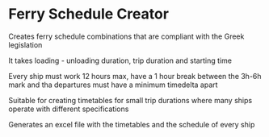 # Ferry Schedule Creator

Creates ferry schedule combinations that are compliant with the Greek legislation 

It takes loading - unloading duration, trip duration and starting time

Every ship must work 12 hours max, have a 1 hour break between the 3h-6h mark and tha departures must have a minimum timedelta apart

Suitable for creating timetables for small trip durations where many ships operate with different specifications

Generates an excel file with the timetables and the schedule of every ship

